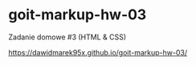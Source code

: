 # goit-markup-hw-03
 
Zadanie domowe #3 (HTML & CSS)

https://dawidmarek95x.github.io/goit-markup-hw-03/
